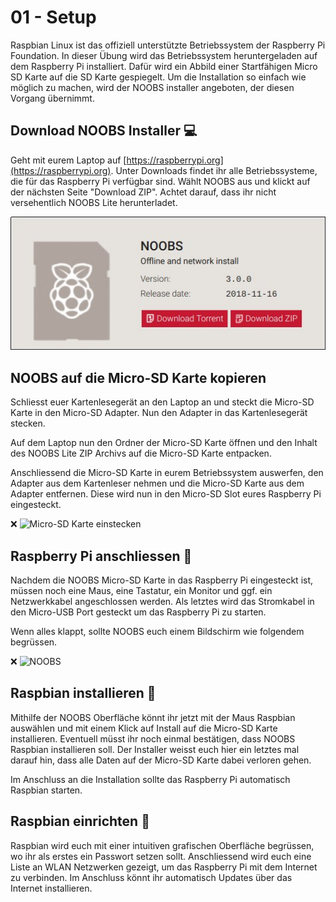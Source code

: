 # 01 - Setup

Raspbian Linux ist das offiziell unterstützte Betriebssystem der Raspberry Pi Foundation. In dieser Übung wird das Betriebssystem heruntergeladen auf dem Raspberry Pi installiert.
Dafür wird ein Abbild einer Startfähigen Micro SD Karte auf die SD Karte gespiegelt. Um die Installation so einfach wie möglich zu machen, wird der NOOBS installer angeboten, der diesen Vorgang übernimmt.

## Download NOOBS Installer :computer:

Geht mit eurem Laptop auf [https://raspberrypi.org](https://raspberrypi.org). Unter Downloads findet ihr alle Betriebssysteme, die für das Raspberry Pi verfügbar sind. Wählt NOOBS aus und klickt auf der nächsten Seite "Download ZIP". Achtet darauf, dass ihr nicht versehentlich NOOBS Lite herunterladet.

![Download NOOBS](download.jpg)

## NOOBS auf die Micro-SD Karte kopieren

Schliesst euer Kartenlesegerät an den Laptop an und steckt die Micro-SD Karte in den Micro-SD Adapter. Nun den Adapter in das Kartenlesegerät stecken.

Auf dem Laptop nun den Ordner der Micro-SD Karte öffnen und den Inhalt des NOOBS Lite ZIP Archivs auf die Micro-SD Karte entpacken.

Anschliessend die Micro-SD Karte in eurem Betriebssystem auswerfen, den Adapter aus dem Kartenleser nehmen und die Micro-SD Karte aus dem Adapter entfernen. Diese wird nun in den Micro-SD Slot eures Raspberry Pi eingesteckt.

:x: ![Micro-SD Karte einstecken](insert-micro-sd.jpg)

## Raspberry Pi anschliessen :grapes:

Nachdem die NOOBS Micro-SD Karte in das Raspberry Pi eingesteckt ist, müssen noch eine Maus, eine Tastatur, ein Monitor und ggf. ein Netzwerkkabel angeschlossen werden. Als letztes wird das Stromkabel in den Micro-USB Port gesteckt um das Raspberry Pi zu starten.

Wenn alles klappt, sollte NOOBS euch einem Bildschirm wie folgendem begrüssen.

:x: ![NOOBS](NOOBS)

## Raspbian installieren :grapes:

Mithilfe der NOOBS Oberfläche könnt ihr jetzt mit der Maus Raspbian auswählen und mit einem Klick auf Install auf die Micro-SD Karte installieren. Eventuell müsst ihr noch einmal bestätigen, dass NOOBS Raspbian installieren soll. Der Installer weisst euch hier ein letztes mal darauf hin, dass alle Daten auf der Micro-SD Karte dabei verloren gehen.

Im Anschluss an die Installation sollte das Raspberry Pi automatisch Raspbian starten.

## Raspbian einrichten :grapes:

Raspbian wird euch mit einer intuitiven grafischen Oberfläche begrüssen, wo ihr als erstes ein Passwort setzen sollt. Anschliessend wird euch eine Liste an WLAN Netzwerken gezeigt, um das Raspberry Pi mit dem Internet zu verbinden. Im Anschluss könnt ihr automatisch Updates über das Internet installieren.

